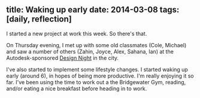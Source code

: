 title: Waking up early
date: 2014-03-08
tags: [daily, reflection]
---

I started a new project at work this week. So there's that.

On Thursday evening, I met up with some old classmates (Cole, Michael) and saw a number of others (Zahin, Joyce, Alex, Sahana, Ian) at the Autodesk-sponsored [Design Night](http://usa.autodesk.com/adsk/servlet/index?siteID=123112&id=20869299) in the city.

I've also started to implement some lifestyle changes. I started waking up early (around 6), in hopes of being more productive. I'm really enjoying it so far. I've been using the time to work out a the Bridgewater Gym, reading, and/or eating a nice breakfast before heading in to work.